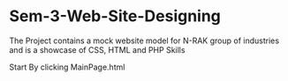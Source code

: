 # Sem-3-Web-Site-Designing
The Project contains a mock website model for N-RAK group of industries and is a showcase of CSS, HTML and PHP Skills

Start By clicking MainPage.html
